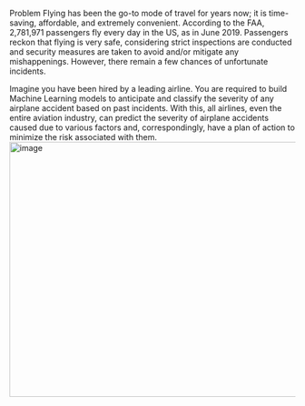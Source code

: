 Problem
Flying has been the go-to mode of travel for years now; it is time-saving, affordable, and extremely convenient. According to the FAA, 2,781,971 passengers fly every day in the US, as in June 2019.
Passengers reckon that flying is very safe, considering strict inspections are conducted and security measures are taken to avoid and/or mitigate any mishappenings. However, there remain a few chances of unfortunate incidents.

Imagine you have been hired by a leading airline. You are required to build Machine Learning models to anticipate and classify the severity of any airplane accident based on past incidents.
With this, all airlines, even the entire aviation industry, can predict the severity of airplane accidents caused due to various factors and, correspondingly, have a plan of action to minimize the risk associated with them.
<img width="771" height="448" alt="image" src="https://github.com/user-attachments/assets/743c3d23-0e6b-469a-b110-9118e3be6faa" />

